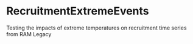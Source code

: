 # RecruitmentExtremeEvents
Testing the impacts of extreme temperatures on recruitment time series from RAM Legacy
